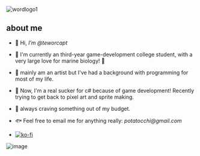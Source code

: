 <!---
teworcapt/teworcapt is a ✨ special ✨ repository because its `README.md` (this file) appears on your GitHub profile.
You can click the Preview link to take a look at your changes.
--->

![wordlogo1](https://github.com/user-attachments/assets/385ccace-a1be-4b55-a984-adf47bbecd40)

## about me
- 🐚 Hi, _I’m @teworcapt_ 
* 🐠 I'm currently an third-year game-development college student, with a very large love for marine biology! 🎣
* 🐳 mainly am an artist but I've had a background with programming for most of my life.


* 🦀 Now, I'm a real sucker for c# because of game development! Recently trying to get back to pixel art and sprite making.
* 🍥 always craving something out of my budget.

* 🐟 Feel free to email me for anything really: _potatocchi@gmail.com_
* [![ko-fi](https://ko-fi.com/img/githubbutton_sm.svg)](https://ko-fi.com/P5P87DK7L)
  
![image](https://github.com/teworcapt/teworcapt/assets/134356292/b695c9fa-668c-48de-81c2-211f04bedd82)




